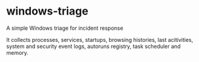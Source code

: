 # windows-triage
A simple Windows triage for incident response

It collects processes, services, startups, browsing histories, last acitivities, system and security event logs, autoruns registry, task scheduler and memory.
